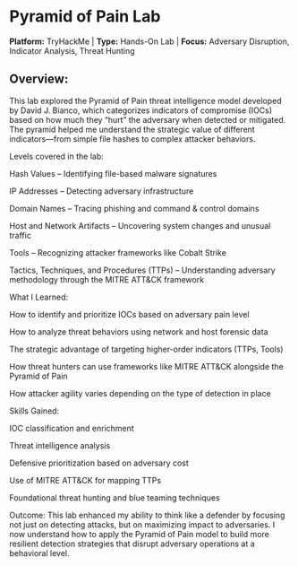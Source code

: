 # Pyramid of Pain Lab
<b>Platform:</b> TryHackMe | <b>Type:</b> Hands-On Lab | <b>Focus:</b> Adversary Disruption, Indicator Analysis, Threat Hunting
<h2>Overview:</h2>
This lab explored the Pyramid of Pain threat intelligence model developed by David J. Bianco, which categorizes indicators of compromise (IOCs) based on how much they “hurt” the adversary when detected or mitigated. The pyramid helped me understand the strategic value of different indicators—from simple file hashes to complex attacker behaviors.

Levels covered in the lab:

Hash Values – Identifying file-based malware signatures

IP Addresses – Detecting adversary infrastructure

Domain Names – Tracing phishing and command & control domains

Host and Network Artifacts – Uncovering system changes and unusual traffic

Tools – Recognizing attacker frameworks like Cobalt Strike

Tactics, Techniques, and Procedures (TTPs) – Understanding adversary methodology through the MITRE ATT&CK framework

What I Learned:

How to identify and prioritize IOCs based on adversary pain level

How to analyze threat behaviors using network and host forensic data

The strategic advantage of targeting higher-order indicators (TTPs, Tools)

How threat hunters can use frameworks like MITRE ATT&CK alongside the Pyramid of Pain

How attacker agility varies depending on the type of detection in place

Skills Gained:

IOC classification and enrichment

Threat intelligence analysis

Defensive prioritization based on adversary cost

Use of MITRE ATT&CK for mapping TTPs

Foundational threat hunting and blue teaming techniques

Outcome:
This lab enhanced my ability to think like a defender by focusing not just on detecting attacks, but on maximizing impact to adversaries. I now understand how to apply the Pyramid of Pain model to build more resilient detection strategies that disrupt adversary operations at a behavioral level.
